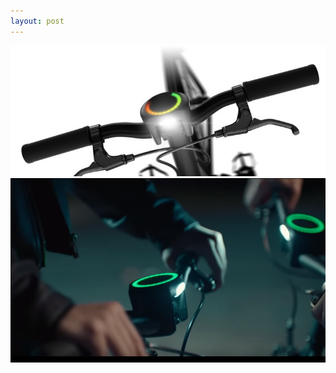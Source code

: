 ```yaml
---
layout: post
---
```

![smarthalo](images/nav_img/smarthalo/installation.jpg)
![smarthalo](images/nav_img/smarthalo/operation.png)

<!--
    0. logo
    1. what it looks like?
    2. how it works?
    3. app view
    -->